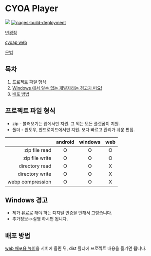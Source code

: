 # CYOA Player

<img src="https://img.shields.io/github/v/release/n7484443/cyoap_flutter"></img>
[![pages-build-deployment](https://github.com/n7484443/cyoap_flutter/actions/workflows/pages/pages-build-deployment/badge.svg?branch=gh-pages)](https://github.com/n7484443/cyoap_flutter/actions/workflows/pages/pages-build-deployment)

[변경점](https://github.com/n7484443/cyoap_flutter/blob/main/CHANGELOG.md)

[cyoap web](https://n7484443.github.io/cyoap_flutter/)

[문법](https://github.com/n7484443/cyoap_core/blob/main/README.md)

## 목차
1. [프로젝트 파일 형식](#프로젝트-파일-형식)
2. [Windows 에서 알수 없는 개발자라는 경고가 떠요!](#Windows-경고)
3. [배포 방법](#배포-방법)

## 프로젝트 파일 형식
* zip - 불러오기는 웹에서만 지원. 그 외는 모든 플랫폼이 지원.
* 폴더 - 윈도우, 안드로이드에서만 지원. 보다 빠르고 관리가 쉬운 편집.

|                  | android | windows | web |
|-----------------:|:-------:|:-------:|:---:|
|    zip file read |    O    |    O    |  O  |
|   zip file write |    O    |    O    |  O  |
|   directory read |    O    |    O    |  X  |
|  directory write |    O    |    O    |  X  |
| webp compression |    O    |    O    |  X  |

## Windows 경고
* 제가 유료로 해야 하는 디지털 인증을 안해서 그렇습니다.
* 추가정보->실행 하시면 됩니다.
## 배포 방법
[web 배포용 뷰어](https://github.com/n7484443/cyoap_vue/releases/)을 서버에 올린 뒤, dist 폴더에 프로젝트 내용을 옮기면 됩니다.
